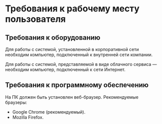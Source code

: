 # Требования к рабочему месту пользователя

## Требования к оборудованию

Для работы с системой, установленной в корпоративной сети необходим компьютер, подключенный к внутренней сети компании. 

Для работы с системой, представляемой в виде облачного сервиса — необходим компьютер, подключенный к сети Интернет.

## Требования к программному обеспечению

На ПК должен быть установлен веб-браузер. Рекомендуемые браузеры:

* Google Chrome (рекомендуемый).
* Mozilla Firefox.